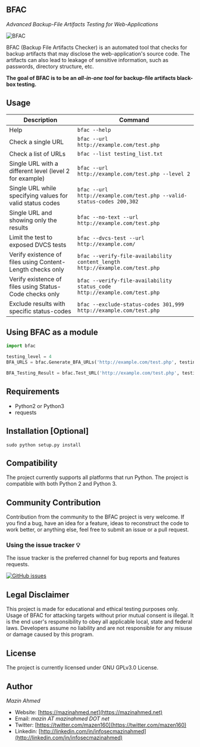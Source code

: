 BFAC
---
*Advanced Backup-File Artifacts Testing for Web-Applications*

![BFAC](https://www.dropbox.com/s/laiho8j7nazg60e/BFAC-banner.png?dl=1)

BFAC (Backup File Artifacts Checker) is an automated tool that checks for backup artifacts that may disclose the web-application's source code. The artifacts can also lead to leakage of sensitive information, such as passwords, directory structure, etc.

**The goal of BFAC is to be an *all-in-one tool* for backup-file artifacts black-box testing.**

## Usage

| Description                                               | Command                                                                     |
|-----------------------------------------------------------|-----------------------------------------------------------------------------|
| Help                                                      | `bfac --help`                                                               |
| Check a single URL                                        | `bfac --url http://example.com/test.php`                                    |
| Check a list of URLs                                      | `bfac --list testing_list.txt`                                              |
| Single URL with a different level (level 2 for example)   | `bfac --url http://example.com/test.php --level 2`                          |
| Single URL while specifying values for valid status codes | `bfac --url http://example.com/test.php --valid-status-codes 200,302`       |
| Single URL and showing only the results                   | `bfac --no-text --url http://example.com/test.php`                          |
| Limit the test to exposed DVCS tests                      | `bfac --dvcs-test --url http://example.com/`                                |
| Verify existence of files using Content-Length checks only| `bfac --verify-file-availability content_length http://example.com/test.php`|
| Verify existence of files using Status-Code checks only   | `bfac --verify-file-availability status_code http://example.com/test.php`   |
| Exclude results with specific status-codes                | `bfac --exclude-status-codes 301,999 http://example.com/test.php`           |

## Using BFAC as a module
```python
import bfac

testing_level = 4
BFA_URLS = bfac.Generate_BFA_URLs('http://example.com/test.php', testing_level=testing_level)  # Returns a list of BFA patterns for http://example.com/test.php

BFA_Testing_Result = bfac.Test_URL('http://example.com/test.php', testing_level=testing_level)  # Performs BFA testing using BFAC, and returns a list of findings, if any. If nothing is identified, it returns an empty list.

```

## Requirements
* Python2 or Python3
* requests

## Installation [Optional]
`sudo python setup.py install`

## Compatibility
The project currently supports all platforms that run Python.
The project is compatible with both Python 2 and Python 3.

## Community Contribution
Contribution from the community to the BFAC project is very welcome. If you find a bug, have an idea for a feature, ideas to reconstruct the code to work better, or anything else, feel free to submit an issue or a pull request.

### Using the issue tracker 💡

The issue tracker is the preferred channel for bug reports and features requests. 

[![GitHub issues](https://img.shields.io/github/issues/mazen160/bfac.svg?style=flat-square)](https://github.com/mazen160/bfac/issues)


## Legal Disclaimer
This project is made for educational and ethical testing purposes only. Usage of BFAC for attacking targets without prior mutual consent is illegal. It is the end user's responsibility to obey all applicable local, state and federal laws. Developers assume no liability and are not responsible for any misuse or damage caused by this program.

## License
The project is currently licensed under GNU GPLv3.0 License.

## Author
*Mazin Ahmed*
* Website: [https://mazinahmed.net](https://mazinahmed.net)
* Email: *mazin AT mazinahmed DOT net*
* Twitter: [https://twitter.com/mazen160](https://twitter.com/mazen160)
* Linkedin: [http://linkedin.com/in/infosecmazinahmed](http://linkedin.com/in/infosecmazinahmed)

